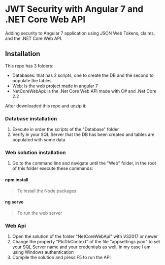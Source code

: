 # JWT Security with Angular 7 and .NET Core Web API

Adding security to Angular 7 application using JSON Web Tokens, claims, and the .NET Core Web API.

## Installation
This repo has 3 folders:
- Databases: that has 2 scripts, one to create the DB and the second to populate the tables
- Web: is the web project made in angular 7 
- NetCoreWebApi: is the .Net Core Web API made with C# and .Net Core 2.2

After downloaded this repo and unzip it:

### Database installation
1) Execute in order the scripts of the "Database" folder
2) Verify in your SQL Server that the DB has been created and tables are populated with some data.

### Web solution installation
1) Go to the command line and navigate until the "Web" folder, in the root of this folder execute these commands:

#### npm install 
> To install the Node packages
  
#### ng serve
> To run the web server

### Web Api
1) Open the solution of the folder "NetCoreWebApi" with VS2017 or newer 
2) Change the property "PtcDbContext" of the file "appsettings.json" to set your SQL Server name and your credentials as well, in my case I am using Windows authentication
3) Compile the solution and press F5 to run the API
